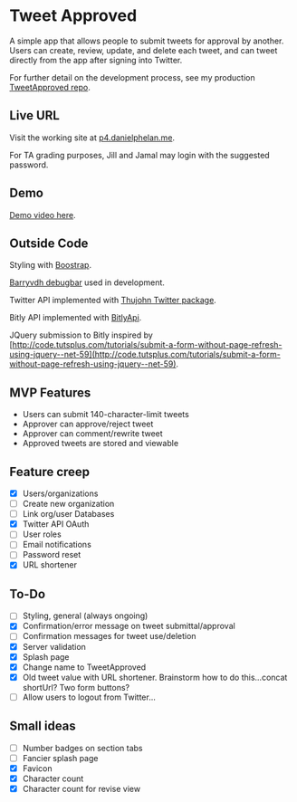 # Tweet Approved
A simple app that allows people to submit tweets for approval by another. Users can create, review, update, and delete each tweet, and can tweet directly from the app after signing into Twitter.

For further detail on the development process, see my production [TweetApproved repo](https://github.com/dtphelan/tweetapproved).

## Live URL
Visit the working site at [p4.danielphelan.me](http://p4.danielphelan.me).

For TA grading purposes, Jill and Jamal may login with the suggested password.

## Demo
[Demo video here](http://screencast.com/t/aHKa73VLG6jI).

## Outside Code
Styling with [Boostrap](http://getboostrap.com).

[Barryvdh debugbar](https://github.com/barryvdh/laravel-debugbar) used in development.

Twitter API implemented with [Thujohn Twitter package](https://github.com/thujohn/twitter).

Bitly API implemented with [BitlyApi](https://github.com/hpatoio/bitly-api).

JQuery submission to Bitly inspired by [http://code.tutsplus.com/tutorials/submit-a-form-without-page-refresh-using-jquery--net-59](http://code.tutsplus.com/tutorials/submit-a-form-without-page-refresh-using-jquery--net-59).

## MVP Features
- Users can submit 140-character-limit tweets
- Approver can approve/reject tweet
- Approver can comment/rewrite tweet
- Approved tweets are stored and viewable

## Feature creep
- [x] Users/organizations
- [ ] Create new organization
- [ ] Link org/user Databases
- [x] Twitter API OAuth
- [ ] User roles
- [ ] Email notifications
- [ ] Password reset
- [x] URL shortener

## To-Do
- [ ] Styling, general (always ongoing)
- [x] Confirmation/error message on tweet submittal/approval
- [ ] Confirmation messages for tweet use/deletion
- [x] Server validation
- [x] Splash page
- [x] Change name to TweetApproved
- [x] Old tweet value with URL shortener. Brainstorm how to do this...concat shortUrl? Two form buttons?
- [ ] Allow users to logout from Twitter...

## Small ideas
- [ ] Number badges on section tabs
- [ ] Fancier splash page
- [x] Favicon
- [x] Character count
- [x] Character count for revise view
